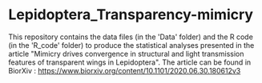 # Lepidoptera_Transparency-mimicry

This repository contains the data files (in the 'Data' folder) and the R code (in the 'R_code' folder) to produce the statistical analyses presented in the article "Mimicry drives convergence in structural and light transmission features of transparent wings in Lepidoptera". The article can be found in BiorXiv : https://www.biorxiv.org/content/10.1101/2020.06.30.180612v3
